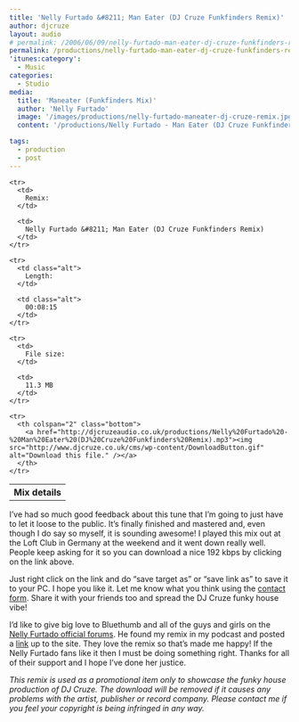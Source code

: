 ```yaml
---
title: 'Nelly Furtado &#8211; Man Eater (DJ Cruze Funkfinders Remix)'
author: djcruze
layout: audio
# permalink: /2006/06/09/nelly-furtado-man-eater-dj-cruze-funkfinders-remix-part-ii/
permalink: /productions/nelly-furtado-man-eater-dj-cruze-funkfinders-remix/
'itunes:category':
  - Music
categories:
  - Studio
media:
  title: 'Maneater (Funkfinders Mix)'
  author: 'Nelly Furtado'
  image: '/images/productions/nelly-furtado-maneater-dj-cruze-remix.jpg'
  content: '/productions/Nelly Furtado - Man Eater (DJ Cruze Funkfinders Remix).mp3'

tags:
  - production
  - post
---
```


<div class="download">
  <table summary="Details of this mix" cellspacing="0">
    <tr>
      <th colspan="2" class="top">
        Mix details
      </th>
    </tr>
    
    <tr>
      <td>
        Remix:
      </td>
      
      <td>
        Nelly Furtado &#8211; Man Eater (DJ Cruze Funkfinders Remix)
      </td>
    </tr>
    
    <tr>
      <td class="alt">
        Length:
      </td>
      
      <td class="alt">
        00:08:15
      </td>
    </tr>
    
    <tr>
      <td>
        File size:
      </td>
      
      <td>
        11.3 MB
      </td>
    </tr>
    
    <tr>
      <th colspan="2" class="bottom">
        <a href="http://djcruzeaudio.co.uk/productions/Nelly%20Furtado%20-%20Man%20Eater%20(DJ%20Cruze%20Funkfinders%20Remix).mp3"><img src="http://www.djcruze.co.uk/cms/wp-content/DownloadButton.gif" alt="Download this file." /></a>
      </th>
    </tr>
  </table>
</div>

I&#8217;ve had so much good feedback about this tune that I&#8217;m going to just have to let it loose to the public. It&#8217;s finally finished and mastered and, even though I do say so myself, it is sounding awesome! I played this mix out at the Loft Club in Germany at the weekend and it went down really well. People keep asking for it so you can download a nice 192 kbps by clicking on the link above.

Just right click on the link and do &#8220;save target as&#8221; or &#8220;save link as&#8221; to save it to your PC. I hope you like it. Let me know what you think using the [contact form][1]. Share it with your friends too and spread the DJ Cruze funky house vibe!

I&#8217;d like to give big love to Bluethumb and all of the guys and girls on the [Nelly Furtado official forums][2]. He found my remix in my podcast and posted a [link][3] up to the site. They love the remix so that&#8217;s made me happy! If the Nelly Furtado fans like it then I must be doing something right. Thanks for all of their support and I hope I&#8217;ve done her justice.

_This remix is used as a promotional item only to showcase the funky house production of DJ Cruze. The download will be removed if it causes any problems with the artist, publisher or record company. Please contact me if you feel your copyright is being infringed in any way._

[1]: /contact
[2]: http://burninthespotlight.com/forum/index.php
[3]: http://burninthespotlight.com/forum/showthread.php?t=6136
